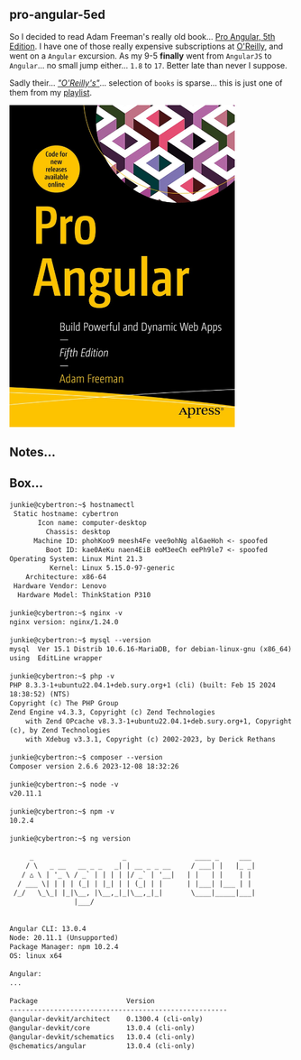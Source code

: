 pro-angular-5ed
---

So I decided to read Adam Freeman's really old book... 
[Pro Angular, 5th Edition](https://learning.oreilly.com/api/v1/continue/9781484281765/). 
I have one of those really expensive subscriptions at [O'Reilly](https://learning.oreilly.com/), 
and went on a `Angular` excursion. As my 9-5 **finally** went from `AngularJS` to `Angular`... no small jump either... `1.8` to `17`. Better late than never I suppose.  

Sadly their... [*"O'Reilly's"*](https://learning.oreilly.com/)... selection of `books` is sparse... this
is just one of them from my [playlist](https://learning.oreilly.com/playlists/0ef983d2-a6e4-4564-ab66-210b98b72ebd).

<img src="pro-angular-5ed.jpg" style="width:25rem;height:auto;" />

Notes...
---

Box...
---
```
junkie@cybertron:~$ hostnamectl
 Static hostname: cybertron
       Icon name: computer-desktop
         Chassis: desktop
      Machine ID: phohKoo9 meesh4Fe vee9ohNg al6aeHoh <- spoofed
         Boot ID: kae0AeKu naen4EiB eoM3eeCh eePh9le7 <- spoofed
Operating System: Linux Mint 21.3                 
          Kernel: Linux 5.15.0-97-generic
    Architecture: x86-64
 Hardware Vendor: Lenovo
  Hardware Model: ThinkStation P310

junkie@cybertron:~$ nginx -v
nginx version: nginx/1.24.0

junkie@cybertron:~$ mysql --version
mysql  Ver 15.1 Distrib 10.6.16-MariaDB, for debian-linux-gnu (x86_64) using  EditLine wrapper

junkie@cybertron:~$ php -v
PHP 8.3.3-1+ubuntu22.04.1+deb.sury.org+1 (cli) (built: Feb 15 2024 18:38:52) (NTS)
Copyright (c) The PHP Group
Zend Engine v4.3.3, Copyright (c) Zend Technologies
    with Zend OPcache v8.3.3-1+ubuntu22.04.1+deb.sury.org+1, Copyright (c), by Zend Technologies
    with Xdebug v3.3.1, Copyright (c) 2002-2023, by Derick Rethans

junkie@cybertron:~$ composer --version
Composer version 2.6.6 2023-12-08 18:32:26

junkie@cybertron:~$ node -v
v20.11.1

junkie@cybertron:~$ npm -v
10.2.4

junkie@cybertron:~$ ng version

     _                      _                 ____ _     ___
    / \   _ __   __ _ _   _| | __ _ _ __     / ___| |   |_ _|
   / △ \ | '_ \ / _` | | | | |/ _` | '__|   | |   | |    | |
  / ___ \| | | | (_| | |_| | | (_| | |      | |___| |___ | |
 /_/   \_\_| |_|\__, |\__,_|_|\__,_|_|       \____|_____|___|
                |___/
    

Angular CLI: 13.0.4
Node: 20.11.1 (Unsupported)
Package Manager: npm 10.2.4
OS: linux x64

Angular: 
... 

Package                      Version
------------------------------------------------------
@angular-devkit/architect    0.1300.4 (cli-only)
@angular-devkit/core         13.0.4 (cli-only)
@angular-devkit/schematics   13.0.4 (cli-only)
@schematics/angular          13.0.4 (cli-only)

```